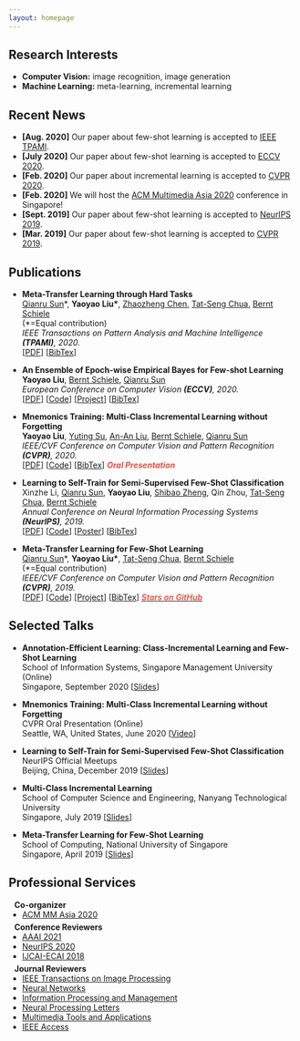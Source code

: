 ```yaml
---
layout: homepage
---
```


## Research Interests

- **Computer Vision:** image recognition, image generation
- **Machine Learning:** meta-learning, incremental learning

## Recent News

- **[Aug. 2020]** Our paper about few-shot learning is accepted to [IEEE TPAMI](https://www.computer.org/csdl/journal/tp).
- **[July 2020]** Our paper about few-shot learning is accepted to [ECCV 2020](https://eccv2020.eu/).
- **[Feb. 2020]** Our paper about incremental learning is accepted to [CVPR 2020](http://cvpr2020.thecvf.com/).
- **[Feb. 2020]** We will host the [ACM Multimedia Asia 2020](https://mmasia2020.org/) conference in Singapore!
- **[Sept. 2019]** Our paper about few-shot learning is accepted to [NeurIPS 2019](https://nips.cc/Conferences/2019).
- **[Mar. 2019]** Our paper about few-shot learning is accepted to [CVPR 2019](http://cvpr2019.thecvf.com/).

## Publications

- **Meta-Transfer Learning through Hard Tasks**
  <br>
  [Qianru Sun](https://qianrusun1015.github.io/)\*, **Yaoyao Liu\***, [Zhaozheng Chen](https://zhaozhengchen.github.io/), [Tat-Seng Chua](https://www.chuatatseng.com/), [Bernt Schiele](https://www.mpi-inf.mpg.de/departments/computer-vision-and-multimodal-computing/people/bernt-schiele/)
  <br>
  (\*=Equal contribution)
  <br>
  *IEEE Transactions on Pattern Analysis and Machine Intelligence **(TPAMI)**, 2020.*
  <br> 
  [[PDF](https://ieeexplore.ieee.org/document/9173698)] [[BibTex](./BibTex/TPAMI20.txt)]

- **An Ensemble of Epoch-wise Empirical Bayes for Few-shot Learning**
  <br>
  **Yaoyao Liu**, [Bernt Schiele](https://www.mpi-inf.mpg.de/departments/computer-vision-and-multimodal-computing/people/bernt-schiele/), [Qianru Sun](https://qianrusun1015.github.io/)
  <br>
  *European Conference on Computer Vision **(ECCV)**, 2020.*
  <br> 
  [[PDF](http://www.ecva.net/papers/eccv_2020/papers_ECCV/papers/123610392.pdf)] [[Code](https://gitlab.mpi-klsb.mpg.de/yaoyaoliu/e3bm)] [[Project](https://e3bm.yyliu.net/)] [[BibTex](./BibTex/ECCV20.txt)]

- **Mnemonics Training: Multi-Class Incremental Learning without Forgetting**
  <br>
  **Yaoyao Liu**, [Yuting Su](https://www.iti-tju.org/#/people/suyutingEnglish), [An-An Liu](https://www.iti-tju.org/#/people/liuananEnglish), [Bernt Schiele](https://www.mpi-inf.mpg.de/departments/computer-vision-and-multimodal-computing/people/bernt-schiele/), [Qianru Sun](https://qianrusun1015.github.io/)
  <br>
  *IEEE/CVF Conference on Computer Vision and Pattern Recognition **(CVPR)**, 2020.*
  <br>
  [[PDF](https://arxiv.org/pdf/2002.10211.pdf)] [[Code](https://github.com/yaoyao-liu/mnemonics)] [[BibTex](./BibTex/CVPR20.txt)] <strong><i style="color:#e74d3c">Oral Presentation</i></strong>


- **Learning to Self-Train for Semi-Supervised Few-Shot Classification**
  <br>
  Xinzhe Li, [Qianru Sun](https://qianrusun1015.github.io/), **Yaoyao Liu**, [Shibao Zheng](https://icne.sjtu.edu.cn/info/1045/1059.htm), Qin Zhou, [Tat-Seng Chua](https://www.chuatatseng.com/), [Bernt Schiele](https://www.mpi-inf.mpg.de/departments/computer-vision-and-multimodal-computing/people/bernt-schiele/)
  <br>
  *Annual Conference on Neural Information Processing Systems **(NeurIPS)**, 2019.*
  <br>
  [[PDF](http://papers.nips.cc/paper/9216-learning-to-self-train-for-semi-supervised-few-shot-classification.pdf)] [[Code](https://github.com/xinzheli1217/learning-to-self-train)] [[Poster](https://people.mpi-inf.mpg.de/~yaliu/files/learning-to-self-train-poster.pdf)] [[BibTex](./BibTex/NeurIPS19.txt)]

- **Meta-Transfer Learning for Few-Shot Learning**
  <br>
  [Qianru Sun](https://qianrusun1015.github.io/)\*, **Yaoyao Liu\***, [Tat-Seng Chua](https://www.chuatatseng.com/), [Bernt Schiele](https://www.mpi-inf.mpg.de/departments/computer-vision-and-multimodal-computing/people/bernt-schiele/)
  <br>
  (\*=Equal contribution)
  <br>
  *IEEE/CVF Conference on Computer Vision and Pattern Recognition **(CVPR)**, 2019.*
  <br>
  [[PDF](http://openaccess.thecvf.com/content_CVPR_2019/papers/Sun_Meta-Transfer_Learning_for_Few-Shot_Learning_CVPR_2019_paper.pdf)] [[Code](https://github.com/yaoyao-liu/meta-transfer-learning)] [[Project](https://mtl.yyliu.net/)] [[BibTex](./BibTex/CVPR19.txt)]
  <a href="https://github.com/yaoyao-liu/meta-transfer-learning" target="_blank" rel="noopener"><strong><i style="color:#e74d3c; font-weight:600" id="githubstars_mtl"></i><i style="color:#e74d3c; font-weight:600"> Stars on GitHub</i></strong></a>
  <script>
  githubStars("yaoyao-liu/meta-transfer-learning", function(stars) {
  var startext = document.getElementById("githubstars_mtl");
        startext.innerHTML=stars;
  });
  </script>

## Selected Talks

- **Annotation-Efficient Learning: Class-Incremental Learning and Few-Shot Learning**
  <br>
  School of Information Systems, Singapore Management University (Online) 
  <br>
  Singapore, September 2020 [[Slides](./files/annotation-efficient-learning.pdf)]

- **Mnemonics Training: Multi-Class Incremental Learning without Forgetting**
  <br>
  CVPR Oral Presentation (Online) 
  <br>
  Seattle, WA, United States, June 2020 [[Video](https://youtu.be/nATUgAiaaCs)]

- **Learning to Self-Train for Semi-Supervised Few-Shot Classification**
  <br>
  NeurIPS Official Meetups
  <br>
  Beijing, China, December 2019 [[Slides](./files/learning-to-self-train-slides.pdf)]

- **Multi-Class Incremental Learning**
  <br>
  School of Computer Science and Engineering, Nanyang Technological University
  <br>
  Singapore, July 2019 [[Slides](./files/multi-class-incremental-learning.pdf)]

- **Meta-Transfer Learning for Few-Shot Learning**
  <br>
  School of Computing, National University of Singapore
  <br>
  Singapore, April 2019 [[Slides](./files/meta-transfer-learning-slides.pdf)]

## Professional Services

<h4 style="margin:0 10px 0;">Co-organizer</h4>

<ul style="margin:0 0 5px;">
  <li><a href="https://mmasia2020.org/"><autocolor>ACM MM Asia 2020</autocolor></a></li>
</ul>

<h4 style="margin:0 10px 0;">Conference Reviewers</h4>

<ul style="margin:0 0 5px;">
  <li><a href="https://aaai.org/Conferences/AAAI-21/"><autocolor>AAAI 2021</autocolor></a></li>
  <li><a href="https://neurips.cc/Conferences/2020"><autocolor>NeurIPS 2020</autocolor></a></li>
  <li><a href="https://ijcai-18.org/"><autocolor>IJCAI-ECAI 2018</autocolor></a></li>
</ul>

<h4 style="margin:0 10px 0;">Journal Reviewers</h4>

<ul style="margin:0 0 5px;">
  <li><a href="https://signalprocessingsociety.org/publications-resources/ieee-transactions-image-processing"><autocolor>IEEE Transactions on Image Processing</autocolor></a></li>
  <li><a href="https://www.journals.elsevier.com/neural-networks"><autocolor>Neural Networks</autocolor></a></li>
  <li><a href="https://www.journals.elsevier.com/information-processing-and-management"><autocolor>Information Processing and Management</autocolor></a></li>
  <li><a href="https://www.springer.com/journal/11063"><autocolor>Neural Processing Letters</autocolor></a></li>
  <li><a href="https://link.springer.com/journal/11042"><autocolor>Multimedia Tools and Applications</autocolor></a></li>
  <li><a href="https://ieeeaccess.ieee.org/"><autocolor>IEEE Access</autocolor></a></li>
</ul>
